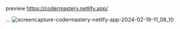 preview
https://codermastery.netlify.app/

...
![screencapture-codermastery-netlify-app-2024-02-19-11_08_10](https://github.com/AbdlReman/codermastery/assets/144048502/ca9db228-b269-46db-8f54-40e295097f67)
